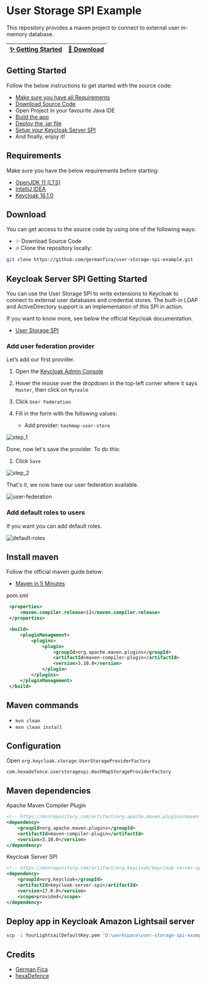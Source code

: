 # User Storage SPI Example

This repository provides a maven project to connect to external user in-memory database.

| [:sparkles: Getting Started](#getting-started) | [:rocket: Download](#download) |
| --------------- | -------- |

## Getting Started

Follow the below instructions to get started with the source code:
- [Make sure you have all Requirements](#requirements)
- [Download Source Code](#download)
- Open Project in your favourite Java IDE
- [Build the app](#maven-commands)
- [Deploy the .jar file](#deploy-app-in-keycloak-amazon-lightsail-server)
- [Setup your Keycloak Server SPI](#keycloak-server-spi-getting-started)
- And finally, enjoy it!

## Requirements

Make sure you have the below requirements before starting:
- [OpenJDK 11 (LTS)](https://adoptium.net/?variant=openjdk11)
- [IntelliJ IDEA](https://www.jetbrains.com/idea/)
- [Keycloak 16.1.0](https://www.keycloak.org/downloads)

## Download
You can get access to the source code by using one of the following ways:
- :sparkles: Download Source Code
- :fire: Clone the repository locally:
```bash
git clone https://github.com/germanfica/user-storage-spi-example.git
```

## Keycloak Server SPI Getting Started

You can use the User Storage SPI to write extensions to Keycloak to connect to external user databases and credential stores. The built-in LDAP and ActiveDirectory support is an implementation of this SPI in action.

If you want to know more, see below the official Keycloak documentation.

- [User Storage SPI](https://www.keycloak.org/docs/latest/server_development/index.html#_user-storage-spi)

### Add user federation provider

Let’s add our first provider.

1. Open the [Keycloak Admin Console](http://localhost:8180/auth/admin)

2. Hover the mouse over the dropdown in the top-left corner where it says `Master`, then click on `Myrealm`

3. Click `User Federation`

4. Fill in the form with the following values:
   - Add provider: `hashmap-user-store`

![step_1](https://user-images.githubusercontent.com/15948693/156259407-3433abfd-f518-4d89-b298-627e9eb138d5.png)

Done, now let's save the provider. To do this:

1. Click `Save`

![step_2](https://user-images.githubusercontent.com/15948693/156260402-2f9f2d2c-8e36-4518-9afb-f3de1eb8dbdf.png)

That's it, we now have our user federation available.

![user-federation](https://user-images.githubusercontent.com/15948693/156261450-aa07c395-139b-476c-b40e-1f51f7fc8d8b.png)

### Add default roles to users

If you want you can add default roles.

![default-roles](https://user-images.githubusercontent.com/15948693/156261220-dbdbc575-50a6-46b8-9b99-d36109519557.png)

## Install maven

Follow the official maven guide below:

- [Maven in 5 Minutes](https://maven.apache.org/guides/getting-started/maven-in-five-minutes.html)

pom.xml

```xml
 <properties>
     <maven.compiler.release>11</maven.compiler.release>
 </properties>

 <build>
     <pluginManagement>
         <plugins>
             <plugin>
                 <groupId>org.apache.maven.plugins</groupId>
                 <artifactId>maven-compiler-plugin</artifactId>
                 <version>3.10.0</version>
             </plugin>
         </plugins>
     </pluginManagement>
 </build>
```

## Maven commands

- `mvn clean`
- `mvn clean install`

## Configuration

Open `org.keycloak.storage.UserStorageProviderFactory`

```
com.hexadefence.userstoragespi.HashMapStorageProviderFactory
```

## Maven dependencies

Apache Maven Compiler Plugin
```xml
<!-- https://mvnrepository.com/artifact/org.apache.maven.plugins/maven-compiler-plugin -->
<dependency>
    <groupId>org.apache.maven.plugins</groupId>
    <artifactId>maven-compiler-plugin</artifactId>
    <version>3.10.0</version>
</dependency>
```

Keycloak Server SPI
```xml
<!-- https://mvnrepository.com/artifact/org.keycloak/keycloak-server-spi -->
<dependency>
    <groupId>org.keycloak</groupId>
    <artifactId>keycloak-server-spi</artifactId>
    <version>17.0.0</version>
    <scope>provided</scope>
</dependency>
```

## Deploy app in Keycloak Amazon Lightsail server

```bash
scp -i YourLightsailDefaultKey.pem "D:\workspace\user-storage-spi-example\target\user-storage-spi.jar" ubuntu@xxx.xxx.xxx.xxx:"/home/ubuntu/keycloak-myrealm/standalone/deployments/user-storage-spi.jar"
```

## Credits
- [German Fica](https://germanfica.com/)
- [hexaDefence](https://www.youtube.com/channel/UCuVoQAkifLvxej36w357vEA)
